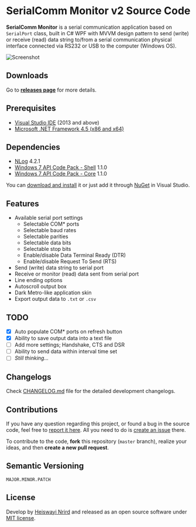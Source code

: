 # SerialComm Monitor v2 Source Code

**SerialComm Monitor** is a serial communication application based on `SerialPort` class, built in C# WPF with MVVM design pattern to send (write) or receive (read) data string to/from a serial communication physical interface connected via RS232 or USB to the computer (Windows OS).

![Screenshot](http://i.imgur.com/eSRqhDP.png)

## Downloads

Go to [**releases page**](https://github.com/heiswayi/SerialComm/releases) for more details.

## Prerequisites

- [Visual Studio IDE](https://www.visualstudio.com/en-us/downloads/download-visual-studio-vs.aspx) (2013 and above)
- [Microsoft .NET Framework 4.5 (x86 and x64)](https://www.microsoft.com/en-us/download/details.aspx?id=30653)

## Dependencies

- [NLog](http://nlog-project.org/) 4.2.1
- [Windows 7 API Code Pack - Shell](https://www.nuget.org/packages/Windows7APICodePack-Shell/) 1.1.0
- [Windows 7 API Code Pack - Core](https://www.nuget.org/packages/Windows7APICodePack-Core/) 1.1.0

You can [download and install](http://nlog-project.org/download) it or just add it through [NuGet](https://www.nuget.org/profiles/jkowalski) in Visual Studio.

## Features

- Available serial port settings
  - Selectable COM* ports
  - Selectable baud rates
  - Selectable parities
  - Selectable data bits
  - Selectable stop bits
  - Enable/disable Data Terminal Ready (DTR)
  - Enable/disable Request To Send (RTS)
- Send (write) data string to serial port
- Receive or monitor (read) data sent from serial port
- Line ending options
- Autoscroll output box
- Dark Metro-like application skin
- Export output data to `.txt` or `.csv`

## TODO

- [x] Auto populate COM* ports on refresh button
- [x] Ability to save output data into a text file
- [ ] Add more settings; Handshake, CTS and DSR
- [ ] Ability to send data within interval time set
- [ ] _Still thinking..._

## Changelogs

Check [CHANGELOG.md](CHANGELOG.md) file for the detailed development changelogs.

## Contributions

If you have any question regarding this project, or found a bug in the source code, feel free to [report it here](https://github.com/heiswayi/SerialComm/issues). All you need to do is [create an issue](https://github.com/heiswayi/SerialComm/issues/new) there.

To contribute to the code, **fork** this repository (`master` branch), realize your ideas, and then **create a new pull request**.

## Semantic Versioning

```
MAJOR.MINOR.PATCH
```

## License

Develop by [Heiswayi Nrird](http://heiswayi.github.io) and released as an open source software under [MIT license](LICENSE.md).
